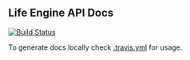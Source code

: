 Life Engine API Docs
--------------------

[![Build Status](https://travis-ci.org/digitalliving/lifeengine-docs.svg?branch=master)](https://travis-ci.org/digitalliving/lifeengine-docs)

To generate docs locally check [.travis.yml](.travis.yml) for usage.
